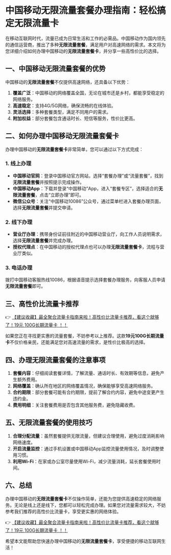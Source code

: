 # 中国移动无限流量套餐办理指南：轻松搞定无限流量卡

在移动互联网时代，流量已成为日常生活和工作的必需品。中国移动作为国内领先的通信运营商，推出了多种**无限流量套餐**，满足用户对高速网络的需求。本文将为您详细介绍如何办理中国移动的**无限流量套餐卡**，并分享一些高性价比的选择。

## 一、中国移动无限流量套餐的优势

中国移动的**无限流量套餐**不仅提供高速网络，还具备以下优势：

1. **覆盖广泛**：中国移动的网络覆盖全国，无论在城市还是乡村，都能享受稳定的网络服务。
2. **高速稳定**：支持4G/5G网络，确保流畅的在线体验。
3. **灵活选择**：多种套餐类型，满足不同用户的需求。
4. **附加权益**：部分套餐包含通话时长、短信等服务，性价比更高。

## 二、如何办理中国移动无限流量套餐卡

办理中国移动的**无限流量套餐卡**非常简单，您可以通过以下方式完成：

### 1. 线上办理
- **中国移动官网**：登录中国移动官方网站，选择“套餐办理”或“流量套餐”，找到**无限流量套餐**并按照提示完成操作。
- **中国移动App**：下载并登录“中国移动”App，进入“套餐专区”，选择适合的**无限流量套餐**，点击“立即办理”即可。
- **微信公众号**：关注“中国移动10086”公众号，通过菜单栏进入套餐办理页面，选择**无限流量套餐**并提交申请。

### 2. 线下办理
- **营业厅办理**：携带身份证前往附近的中国移动营业厅，向工作人员说明需求，选择**无限流量套餐**并完成办理。
- **授权代理点**：在中国移动的授权代理点也可以办理**无限流量套餐卡**，流程与营业厅类似。

### 3. 电话办理
拨打中国移动客服热线10086，根据语音提示选择套餐办理服务，向客服人员申请**无限流量套餐**即可。

## 三、高性价比流量卡推荐

👉 [【建议收藏】最全聚合流量卡指南来啦！高性价比流量卡推荐，看这个就够了！19元 100G长期流量卡 ！！](https://bit.ly/Liuliangka)

如果您正在寻找更实惠的流量套餐，不妨参考以上推荐。这款**19元100G长期流量卡**不仅价格亲民，还能满足您对高速流量的需求，是性价比极高的选择。

## 四、办理无限流量套餐的注意事项

1. **套餐内容**：仔细阅读套餐详情，了解流量、通话时长、有效期等信息，避免产生额外费用。
2. **网络覆盖**：确认所在地区的网络覆盖情况，确保能够享受高速网络服务。
3. **合约期限**：部分套餐可能有合约期限，提前了解合约内容，避免中途变更产生违约金。
4. **费用明细**：关注套餐费用是否包含其他服务费，避免隐藏收费。

## 五、无限流量套餐的使用技巧

1. **合理分配流量**：虽然套餐提供无限流量，但建议合理使用，避免过度消耗影响网络速度。
2. **开启流量监控**：通过手机设置或中国移动App监控流量使用情况，及时调整使用习惯。
3. **利用Wi-Fi**：在家或办公室尽量使用Wi-Fi，减少流量消耗，延长套餐使用时间。

## 六、总结

办理中国移动的**无限流量套餐卡**不仅操作简单，还能为您提供高速稳定的网络服务。无论是线上还是线下，您都可以轻松完成办理。如果您对流量需求较大，不妨参考我们推荐的高性价比流量卡，享受更实惠的网络体验。

👉 [【建议收藏】最全聚合流量卡指南来啦！高性价比流量卡推荐，看这个就够了！19元 100G长期流量卡 ！！](https://bit.ly/Liuliangka)

希望本文能帮助您快速办理中国移动的**无限流量套餐卡**，享受便捷的移动互联网生活！
